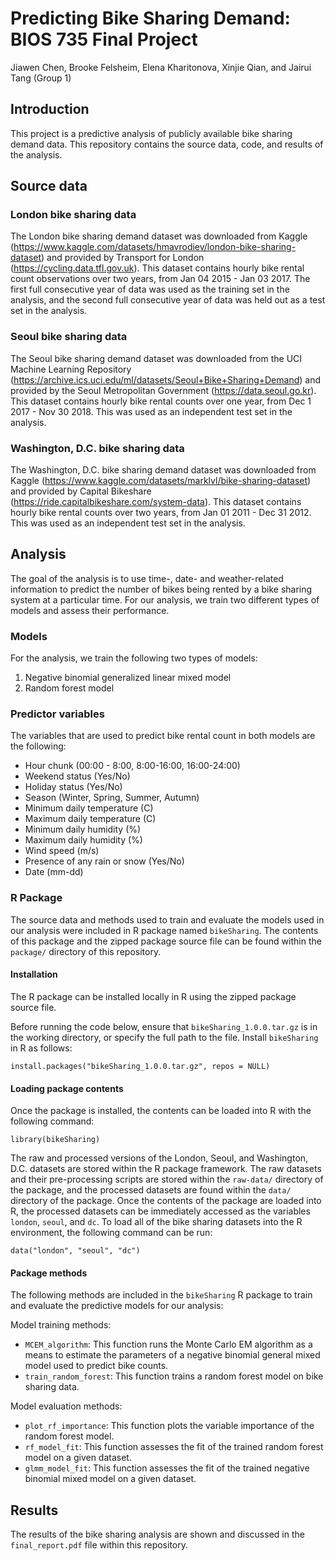 # Predicting Bike Sharing Demand: BIOS 735 Final Project

Jiawen Chen, Brooke Felsheim, Elena Kharitonova, Xinjie Qian, and Jairui Tang (Group 1)

## Introduction
This project is a predictive analysis of publicly available bike sharing demand data. This repository contains the source data, code, and results of the analysis.

## Source data

### London bike sharing data

The London bike sharing demand dataset was downloaded from Kaggle (https://www.kaggle.com/datasets/hmavrodiev/london-bike-sharing-dataset) and provided by Transport for London (https://cycling.data.tfl.gov.uk). This dataset contains hourly bike rental count observations over two years, from Jan 04 2015 - Jan 03 2017. The first full consecutive year of data was used as the training set in the analysis, and the second full consecutive year of data was held out as a test set in the analysis.

### Seoul bike sharing data

The Seoul bike sharing demand dataset was downloaded from the UCI Machine Learning Repository (https://archive.ics.uci.edu/ml/datasets/Seoul+Bike+Sharing+Demand) and provided by the Seoul Metropolitan Government (https://data.seoul.go.kr). This dataset contains hourly bike rental counts over one year, from Dec 1 2017 - Nov 30 2018. This was used as an independent test set in the analysis.

### Washington, D.C. bike sharing data

The Washington, D.C. bike sharing demand dataset was downloaded from Kaggle (https://www.kaggle.com/datasets/marklvl/bike-sharing-dataset) and provided by Capital Bikeshare (https://ride.capitalbikeshare.com/system-data). This dataset contains hourly bike rental counts over two years, from Jan 01 2011 - Dec 31 2012. This was used as an independent test set in the analysis.

## Analysis

The goal of the analysis is to use time-, date- and weather-related information to predict the number of bikes being rented by a bike sharing system at a particular time. For our analysis, we train two different types of models and assess their performance.

### Models 

For the analysis, we train the following two types of models:     

  1. Negative binomial generalized linear mixed model
  2. Random forest model

### Predictor variables

The variables that are used to predict bike rental count in both models are the following:     

  * Hour chunk (00:00 - 8:00, 8:00-16:00, 16:00-24:00)
  * Weekend status (Yes/No)
  * Holiday status (Yes/No)
  * Season (Winter, Spring, Summer, Autumn)
  * Minimum daily temperature (C)
  * Maximum daily temperature (C)
  * Minimum daily humidity (%)
  * Maximum daily humidity (%)
  * Wind speed (m/s)
  * Presence of any rain or snow (Yes/No)
  * Date (mm-dd)

### R Package

The source data and methods used to train and evaluate the models used in our analysis were included in R package named `bikeSharing`. The contents of this package and the zipped package source file can be found within the `package/` directory of this repository.

#### Installation
The R package can be installed locally in R using the zipped package source file.     

Before running the code below, ensure that `bikeSharing_1.0.0.tar.gz` is in the working directory, or specify the full path to the file. Install `bikeSharing` in R as follows:     
```
install.packages("bikeSharing_1.0.0.tar.gz", repos = NULL)
```
#### Loading package contents
Once the package is installed, the contents can be loaded into R with the following command:
```
library(bikeSharing)
```
The raw and processed versions of the London, Seoul, and Washington, D.C. datasets are stored within the R package framework. The raw datasets and their pre-processing scripts are stored within the `raw-data/` directory of the package, and the processed datasets are found within the `data/` directory of the package. Once the contents of the package are loaded into R, the processed datasets can be immediately accessed as the variables `london`, `seoul`, and `dc`. To load all of the bike sharing datasets into the R environment, the following command can be run:      
```
data("london", "seoul", "dc")
```
#### Package methods
The following methods are included in the `bikeSharing` R package to train and evaluate the predictive models for our analysis:

Model training methods: 
  * `MCEM_algorithm`: This function runs the Monte Carlo EM algorithm as a means to estimate the parameters of a negative binomial general mixed model used to predict bike counts.
  * `train_random_forest`: This function trains a random forest model on bike sharing data.

Model evaluation methods:
  * `plot_rf_importance`: This function plots the variable importance of the random forest model.
  * `rf_model_fit`: This function assesses the fit of the trained random forest model on a given dataset.
  * `glmm_model_fit`: This function assesses the fit of the trained negative binomial mixed model on a given dataset.

## Results
The results of the bike sharing analysis are shown and discussed in the `final_report.pdf` file within this repository.
